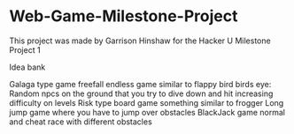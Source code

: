 # Web-Game-Milestone-Project

This project was made by Garrison Hinshaw for the Hacker U Milestone Project 1

Idea bank

Galaga type game
freefall endless game similar to flappy bird
birds eye: Random npcs on the ground that you try to dive down and hit increasing difficulty on levels
Risk type board game
something similar to frogger
Long jump game where you have to jump over obstacles
BlackJack game normal and cheat
race with different obstacles
